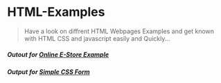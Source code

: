 # HTML-Examples
>Have a look on diffrent HTML Webpages Examples and get known with HTML CSS and javascript easily and Quickly...

##### Outout for [Online E-Store Example](https://prince-jagani.github.io/HTML-Examples/School%20E-Store%20Example/)
##### Output for [Simple CSS Form](https://prince-jagani.github.io/HTML-Examples/Simple%20CSS%20Form/form.html)
